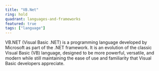 ```yaml
---
title: "VB.Net"
ring: hold
quadrant: languages-and-frameworks 
featured: true
tags: ["language"]
--- 
```

VB.NET (Visual Basic .NET) is a programming language developed by Microsoft as part of the .NET framework. It is an evolution of the classic Visual Basic (VB) language, designed to be more powerful, versatile, and modern while still maintaining the ease of use and familiarity that Visual Basic developers appreciate.
